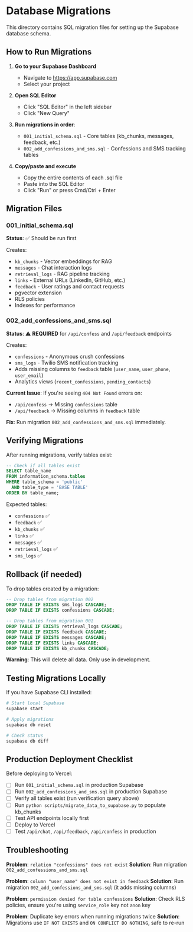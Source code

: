 # Database Migrations

This directory contains SQL migration files for setting up the Supabase database schema.

## How to Run Migrations

1. **Go to your Supabase Dashboard**
   - Navigate to https://app.supabase.com
   - Select your project

2. **Open SQL Editor**
   - Click "SQL Editor" in the left sidebar
   - Click "New Query"

3. **Run migrations in order**:
   - `001_initial_schema.sql` - Core tables (kb_chunks, messages, feedback, etc.)
   - `002_add_confessions_and_sms.sql` - Confessions and SMS tracking tables

4. **Copy/paste and execute**
   - Copy the entire contents of each .sql file
   - Paste into the SQL Editor
   - Click "Run" or press Cmd/Ctrl + Enter

## Migration Files

### 001_initial_schema.sql
**Status**: ✅ Should be run first

Creates:
- `kb_chunks` - Vector embeddings for RAG
- `messages` - Chat interaction logs
- `retrieval_logs` - RAG pipeline tracking
- `links` - External URLs (LinkedIn, GitHub, etc.)
- `feedback` - User ratings and contact requests
- pgvector extension
- RLS policies
- Indexes for performance

### 002_add_confessions_and_sms.sql
**Status**: ⚠️ **REQUIRED** for `/api/confess` and `/api/feedback` endpoints

Creates:
- `confessions` - Anonymous crush confessions
- `sms_logs` - Twilio SMS notification tracking
- Adds missing columns to `feedback` table (`user_name`, `user_phone`, `user_email`)
- Analytics views (`recent_confessions`, `pending_contacts`)

**Current Issue**: If you're seeing `404 Not Found` errors on:
- `/api/confess` → Missing `confessions` table
- `/api/feedback` → Missing columns in `feedback` table

**Fix**: Run migration `002_add_confessions_and_sms.sql` immediately.

## Verifying Migrations

After running migrations, verify tables exist:

```sql
-- Check if all tables exist
SELECT table_name
FROM information_schema.tables
WHERE table_schema = 'public'
  AND table_type = 'BASE TABLE'
ORDER BY table_name;
```

Expected tables:
- `confessions` ✅
- `feedback` ✅
- `kb_chunks` ✅
- `links` ✅
- `messages` ✅
- `retrieval_logs` ✅
- `sms_logs` ✅

## Rollback (if needed)

To drop tables created by a migration:

```sql
-- Drop tables from migration 002
DROP TABLE IF EXISTS sms_logs CASCADE;
DROP TABLE IF EXISTS confessions CASCADE;

-- Drop tables from migration 001
DROP TABLE IF EXISTS retrieval_logs CASCADE;
DROP TABLE IF EXISTS feedback CASCADE;
DROP TABLE IF EXISTS messages CASCADE;
DROP TABLE IF EXISTS links CASCADE;
DROP TABLE IF EXISTS kb_chunks CASCADE;
```

**Warning**: This will delete all data. Only use in development.

## Testing Migrations Locally

If you have Supabase CLI installed:

```bash
# Start local Supabase
supabase start

# Apply migrations
supabase db reset

# Check status
supabase db diff
```

## Production Deployment Checklist

Before deploying to Vercel:

- [ ] Run `001_initial_schema.sql` in production Supabase
- [ ] Run `002_add_confessions_and_sms.sql` in production Supabase
- [ ] Verify all tables exist (run verification query above)
- [ ] Run `python scripts/migrate_data_to_supabase.py` to populate kb_chunks
- [ ] Test API endpoints locally first
- [ ] Deploy to Vercel
- [ ] Test `/api/chat`, `/api/feedback`, `/api/confess` in production

## Troubleshooting

**Problem**: `relation "confessions" does not exist`
**Solution**: Run migration `002_add_confessions_and_sms.sql`

**Problem**: `column "user_name" does not exist in feedback`
**Solution**: Run migration `002_add_confessions_and_sms.sql` (it adds missing columns)

**Problem**: `permission denied for table confessions`
**Solution**: Check RLS policies, ensure you're using `service_role` key not `anon` key

**Problem**: Duplicate key errors when running migrations twice
**Solution**: Migrations use `IF NOT EXISTS` and `ON CONFLICT DO NOTHING`, safe to re-run
